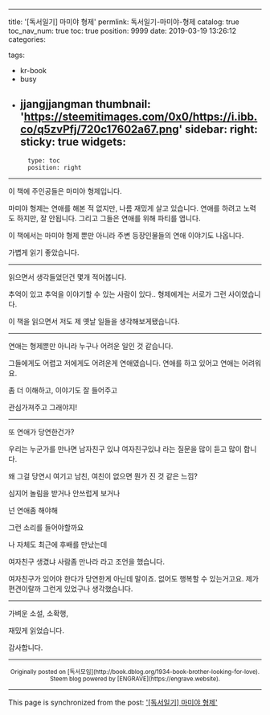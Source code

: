 
---
title: '[독서일기] 마미야 형제'
permlink: 독서일기-마미야-형제
catalog: true
toc_nav_num: true
toc: true
position: 9999
date: 2019-03-19 13:26:12
categories:

tags:
- kr-book
- busy
- jjangjjangman
thumbnail: 'https://steemitimages.com/0x0/https://i.ibb.co/q5zvPfj/720c17602a67.png'
sidebar:
    right:
        sticky: true
widgets:
    -
        type: toc
        position: right
---


<p>이 책에 주인공들은 마미야 형제입니다.</p>
<p>마미야 형제는 연애를 해본 적 없지만, 나름 재밌게 살고 있습니다. 연애를 하려고 노력도 하지만, 잘 안됩니다. 그리고 그들은 연애를 위해 파티를 엽니다.</p>
<p>이 책에서는 마미야 형제 뿐만 아니라 주변 등장인물들의 연애 이야기도 나옵니다.</p>
<p>가볍게 읽기 좋았습니다.</p>
<hr />
<p>읽으면서 생각들었던건 몇개 적어봅니다.</p>
<p>추억이 있고 추억을 이야기할 수 있는 사람이 있다.. 형제에게는 서로가 그런 사이였습니다.</p>
<p>이 책을 읽으면서 저도 제 옛날 일들을 생각해보게됐습니다.</p>
<hr />
<p>연애는 형제뿐만 아니라 누구나 어려운 일인 것 같습니다.</p>
<p>그들에게도 어렵고 저에게도 어려운게 연애였습니다. 연애를 하고 있어고 연애는 어려워요.</p>
<p>좀 더 이해하고, 이야기도 잘 들어주고</p>
<p>관심가져주고 그래야지!</p>
<hr />
<p>또 연애가 당연한건가?</p>
<p>우리는 누군가를 만나면 남자친구 있냐 여자친구있냐 라는 질문을 많이 듣고 많이 합니다.</p>
<p>왜 그걸 당연시 여기고 남친, 여친이 없으면 뭔가 진 것 같은 느낌?</p>
<p>심지어 놀림을 받거나 안쓰럽게 보거나</p>
<p>넌 연애좀 해야해</p>
<p>그런 소리를 들어야할까요</p>
<p>나 자체도 최근에 후배를 만났는데</p>
<p>여자친구 생겼냐 사람좀 만나라 라고 조언을 했습니다.</p>
<p>여자친구가 있어야 한다가 당연한게 아닌데 말이죠. 없어도 행복할 수 있는거고요. 제가 편견이랄까 그런게 있었구나 생각했습니다.</p>
<hr />
<p>가벼운 소설, 소확행,</p>
<p>재밌게 읽었습니다.</p>

감사합니다.



***
<center><sup>Originally posted on [독서모임](http://book.dblog.org/1934-book-brother-looking-for-love). Steem blog powered by [ENGRAVE](https://engrave.website).</sup></center>

- - -

This page is synchronized from the post: ['[독서일기] 마미야 형제'](https://steempeak.com/@jacobyu/1934-book-brother-looking-for-love)
